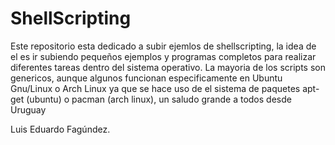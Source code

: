 # ShellScripting

Este repositorio esta dedicado a subir ejemlos de shellscripting, la idea de el es ir subiendo pequeños ejemplos y programas completos para realizar diferentes tareas dentro del sistema operativo.
La mayoria de los scripts son genericos, aunque algunos funcionan especificamente en Ubuntu Gnu/Linux o Arch Linux ya que se hace uso de el sistema de paquetes apt-get (ubuntu) o pacman (arch linux), un saludo grande a todos desde Uruguay

Luis Eduardo Fagúndez.

